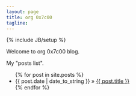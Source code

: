 ```yaml
---
layout: page
title: org 0x7c00
tagline:
---
```

{% include JB/setup %}

Welcome to org 0x7c00 blog.

My "posts list".

<ul class="posts">
  {% for post in site.posts %}
    <li><span>{{ post.date | date_to_string }}</span> &raquo; <a href="{{ BASE_PATH }}{{ post.url }}">{{ post.title }}</a></li>
  {% endfor %}
</ul>

